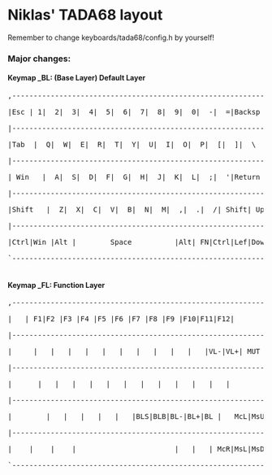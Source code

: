 # Niklas' TADA68 layout

Remember to change keyboards/tada68/config.h by yourself!<br />

### Major changes:
#### Keymap _BL: (Base Layer) Default Layer
<pre>
,----------------------------------------------------------------.<br />
|Esc | 1|  2|  3|  4|  5|  6|  7|  8|  9|  0|  -|  =|Backsp | ~  |<br />
|----------------------------------------------------------------|<br />
|Tab  |  Q|  W|  E|  R|  T|  Y|  U|  I|  O|  P|  [|  ]|  \  |Del |<br />
|----------------------------------------------------------------|<br />
| Win   |  A|  S|  D|  F|  G|  H|  J|  K|  L|  ;|  '|Return |PgUp|<br />
|----------------------------------------------------------------|<br />
|Shift   |  Z|  X|  C|  V|  B|  N|  M|  ,|  .|  /| Shift| Up|PgDn|<br />
|----------------------------------------------------------------|<br />
|Ctrl|Win |Alt |        Space          |Alt| FN|Ctrl|Lef|Dow|Rig |<br />
`----------------------------------------------------------------'<br />
</pre>

#### Keymap _FL: Function Layer
<pre>
,----------------------------------------------------------------.<br />
|   | F1|F2 |F3 |F4 |F5 |F6 |F7 |F8 |F9 |F10|F11|F12|       |    |<br />
|----------------------------------------------------------------|<br />
|     |   |   |   |   |   |   |   |   |   |   |VL-|VL+| MUT |Ins |<br />
|----------------------------------------------------------------|<br />
|      |   |   |   |   |   |   |   |   |   |   |   |        |Hom |<br />
|----------------------------------------------------------------|<br />
|        |   |   |   |   |   |BLS|BLB|BL-|BL+|BL |   McL|MsU|End |<br />
|----------------------------------------------------------------|<br />
|    |    |    |                       |   |   | McR|MsL|MsD|MsR |<br />
`----------------------------------------------------------------'<br />
</pre>
